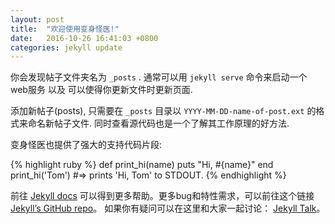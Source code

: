 ```yaml
---
layout: post
title:  "欢迎使用变身怪医!"
date:   2016-10-26 16:41:03 +0800
categories: jekyll update
---
```

你会发现帖子文件夹名为 `_posts` . 
通常可以用 `jekyll serve` 命令来启动一个 web服务 以及 可以使得你更新文件时更新页面.

添加新帖子(posts), 只需要在 `_posts` 目录以 `YYYY-MM-DD-name-of-post.ext` 的格式来命名新帖子文件. 
同时查看源代码也是一个了解其工作原理的好方法.

变身怪医也提供了强大的支持代码片段:

{% highlight ruby %}
def print_hi(name)
  puts "Hi, #{name}"
end
print_hi('Tom')
#=> prints 'Hi, Tom' to STDOUT.
{% endhighlight %}

前往 [Jekyll docs][jekyll-docs] 可以得到更多帮助。更多bug和特性需求，可以前往这个链接 [Jekyll’s GitHub repo][jekyll-gh]。 如果你有疑问可以在这里和大家一起讨论： [Jekyll Talk][jekyll-talk]。

[jekyll-docs]: http://jekyllrb.com/docs/home
[jekyll-gh]:   https://github.com/jekyll/jekyll
[jekyll-talk]: https://talk.jekyllrb.com/
